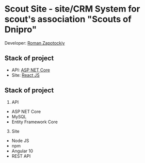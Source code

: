 # Scout Site - site/CRM System for scout's association "Scouts of Dnipro"

Developer: [Roman Zapotockiy](https://t.me/dobbikov)

## Stack of project
- API: [ASP NET Core](./scoutServer)
- Site: [React JS](./scoutClient)

## Stack of project
1. API
  - ASP NET Core
  - MySQL
  - Entity Framework Core
3. Site
  - Node JS
  - npm
  - Angular 10
  - REST API
